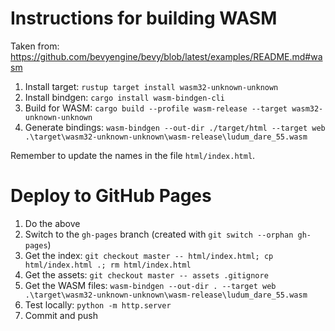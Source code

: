 # Instructions for building WASM

Taken from: https://github.com/bevyengine/bevy/blob/latest/examples/README.md#wasm

1. Install target: `rustup target install wasm32-unknown-unknown`
3. Install bindgen: `cargo install wasm-bindgen-cli`
4. Build for WASM: `cargo build --profile wasm-release --target wasm32-unknown-unknown`
5. Generate bindings: `wasm-bindgen --out-dir ./target/html --target web .\target\wasm32-unknown-unknown\wasm-release\ludum_dare_55.wasm`

Remember to update the names in the file `html/index.html`.

# Deploy to GitHub Pages

1. Do the above 
2. Switch to the `gh-pages` branch (created with `git switch --orphan gh-pages`)
3. Get the index: `git checkout master -- html/index.html; cp html/index.html .; rm html/index.html`
3. Get the assets: `git checkout master -- assets .gitignore`
5. Get the WASM files: `wasm-bindgen --out-dir . --target web .\target\wasm32-unknown-unknown\wasm-release\ludum_dare_55.wasm`
5. Test locally: `python -m http.server`
6. Commit and push
